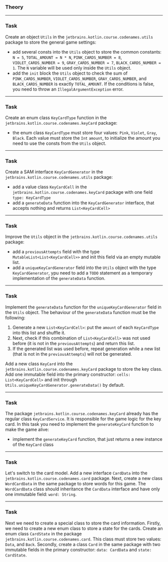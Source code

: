 ### Theory

___

### Task

Create an object `Utils` in the `jetbrains.kotlin.course.codenames.utils` package to store the general game settings:

- add several consts into the `Utils` object to store the common constants: `N = 5`, `TOTAL_AMOUNT = N * N`, `PINK_CARDS_NUMBER = 8`, `VIOLET_CARDS_NUMBER = 9`, `GRAY_CARDS_NUMBER = 7`, `BLACK_CARDS_NUMBER = 1`. 
The `N` variable will be used only inside the `Utils` object.
- add the `init` block the `Utils` object to check the sum of `PINK_CARDS_NUMBER`, `VIOLET_CARDS_NUMBER`, `GRAY_CARDS_NUMBER`, and `BLACK_CARDS_NUMBER` is exactly `TOTAL_AMOUNT`. 
If the conditions is false, you need to throw an `IllegalArgumentException` error.

___

### Task

Create an enum class `KeyCardType` function
in the `jetbrains.kotlin.course.codenames.keyCard` package:

- the enum class `KeyCardType` must store four values: `Pink`, `Violet`, `Gray`, `Black`. 
Each value must store the `Int` `amount`, to initialize the amount you need to use the consts from the `Utils` object.

___

### Task

Create a SAM interface `KeyCardGenerator` in the `jetbrains.kotlin.course.codenames.utils` package:

- add a value class `KeyCardCell` in the `jetbrains.kotlin.course.codenames.keyCard` package with one field `type: KeyCardType`
- add a `generateData` function into the `KeyCardGenerator` interface, that accepts nothing and returns `List<KeyCardCell>`


___

### Task

Improve the `Utils` object in the `jetbrains.kotlin.course.codenames.utils` package:

- add a `previousAttempts` field with the type `MutableList<List<KeyCardCell>>` and init this field via an empty mutable list.
- add a `uniqueKeyCardGenerator` field into the `Utils` object with the type `KeyCardGenerator`, ypu need to add a `TODO` statement as a temporary implementation of the `generateData` function.

___

### Task

Implement the `generateData` function for the `uniqueKeyCardGenerator` field in the `Utils` object.
The behaviour of the `generateData` function must be the following:
1) Generate a new `List<KeyCardCell>`: put the `amount` of each `KeyCardType` into this list and shuffle it. 
2) Next, check if this combination of `List<KeyCardCell>` was not used before (it is not in the `previousAttempts`) and return this list. 
3) If the generated list was used before, repeat generation while a new list (that is not in the `previousAttempts`) will not be generated.

Add a new class `KeyCard` into the `jetbrains.kotlin.course.codenames.keyCard` package to store the key class. 
Add one immutable field into the primary constructor: `cells: List<KeyCardCell>` and init through `Utils.uniqueKeyCardGenerator.generateData()` by default.

___

### Task

The package `jetbrains.kotlin.course.codenames.keyCard` already has the regular class `KeyCardService`.
It is responsible for the game logic for the key card. In this task you need to implement the `generateKeyCard` function to make the game alive:

- implement the `generateKeyCard` function, that just returns a new instance of the `KeyCard` class

___

### Task

Let's switch to the card model. Add a new interface `CardData` into the `jetbrains.kotlin.course.codenames.card` package. 
Next, create a new class `WordCardData` in the same package to store words for this game. 
The  `WordCardData` class should inheritance the `CardData` interface and have only one immutable field: `word: String`.

___

### Task

Next we need to create a special class to store the card information. Firstly, we need to create a new enum class to store a state for the cards. 
Create an enum class `CardState` in the package `jetbrains.kotlin.course.codenames.card`. This class must store two values: `Data`, and `Back`.
Secondly, create a class `Card` in the same package with two immutable fields in the primary constructor: `data: CardData` and `state: CardState`.
